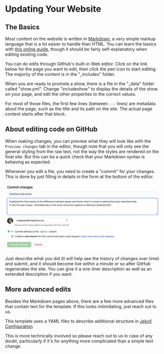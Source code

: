 # Updating Your Website

## The Basics

Most content on the website is written in [Markdown](https://en.wikipedia.org/wiki/Markdown), a very simple markup language that is a lot easier to handle than HTML. 
You can learn the basics with [this online guide](https://www.markdownguide.org/basic-syntax/), though it should be fairly self-explanatory when editing existing code.

You can do edits through GitHub's built-in Web editor. Click on the link below for the page you want to edit, then click the pen icon to start editing. The majority of the content is in the "_includes" folder.

When you are ready to promote a show, there is a file in the "_data" folder called "show.yml". Change "includeshow" to display the details of the show on your page, and edit the other properties to the correct values.


For most of those files, the first few lines (between `---` lines) are metadata about the page, such as the title and its path on the site. The actual page content starts after that block.

## About editing code on GitHub

When making changes, you can preview what they will look like with the `Preview changes` tab in the editor, though note that you will only see the general styling from the raw text, not the way the styles are rendered on the final site. But this can be a quick check that your Markdown syntax is behaving as expected.

Whenever you edit a file, you need to create a "commit" for your changes. This is done by just filling in details in the form at the bottom of the editor. 

![Making a commit](tutorial/commit.jpg)

Just describe what you did (it will help see the history of changes over time) and submit, and it should become live within a minute or so after GitHub regenerates the site. You can give it a one-liner description as well as an extended description if you want.

## More advanced edits

Besides the Markdown pages above, there are a few more advanced files that contain text for the template. If this looks intimidating, just reach out to us.

This template uses a YAML files to describe additional structure in [Jekyll Configuration](https://github.com/megastep/adamhillerlaw.com/blob/master/_config.yml)

This is more technically involved so please reach out to us in case of any doubt, particularly if it's for anything more complicated than a simple text change.

